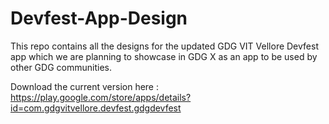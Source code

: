 # Devfest-App-Design
This repo contains all the designs for the updated GDG VIT Vellore Devfest app which we are planning to showcase in GDG X as an app to be used by other GDG communities.

Download the current version here : https://play.google.com/store/apps/details?id=com.gdgvitvellore.devfest.gdgdevfest
